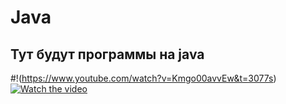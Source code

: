 # Java
## Тут будут программы на java
#!(https://www.youtube.com/watch?v=Kmgo00avvEw&t=3077s)
[![Watch the video](https://raw.github.com/GabLeRoux/WebMole/master/ressources/WebMole_Youtube_Video.png)](http://youtu.be/vt5fpE0bzSY)
